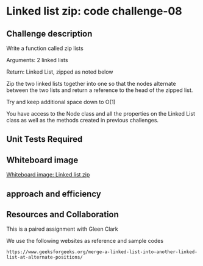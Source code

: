 # Linked list zip: code challenge-08

## Challenge description

Write a function called zip lists

Arguments: 2 linked lists

Return: Linked List, zipped as noted below

Zip the two linked lists together into one so that the nodes alternate between the two lists and return a reference to the head of the zipped list.

Try and keep additional space down to O(1)

You have access to the Node class and all the properties on the Linked List class as well as the methods created in previous challenges.

## Unit Tests Required



## Whiteboard image

[Whiteboard image: Linked list zip]()

## approach and efficiency

## Resources and Collaboration

This is a paired assignment with Gleen Clark

We use the following websites as reference and sample codes

    https://www.geeksforgeeks.org/merge-a-linked-list-into-another-linked-list-at-alternate-positions/

